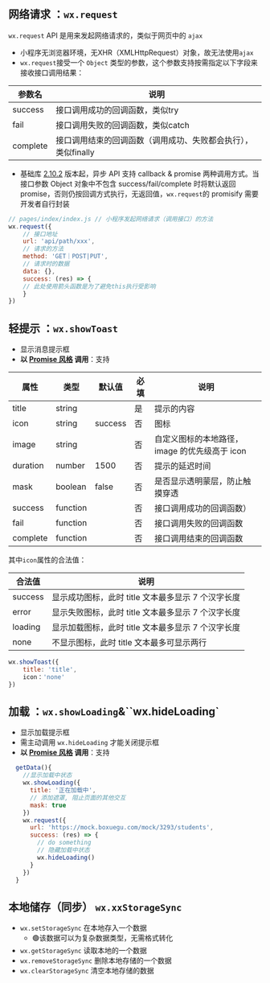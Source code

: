 ## 网络请求 ：`wx.request`

`wx.request` API 是用来发起网络请求的，类似于网页中的 `ajax`
- 小程序无浏览器环境，无XHR（XMLHttpRequest）对象，故无法使用`ajax`
- `wx.request`接受一个 `Object` 类型的参数，这个参数支持按需指定以下字段来接收接口调用结果：

| 参数名   | 说明                                                          |
| -------- | ------------------------------------------------------------- |
| success  | 接口调用成功的回调函数，类似try                               |
| fail     | 接口调用失败的回调函数，类似catch                             |
| complete | 接口调用结束的回调函数（调用成功、失败都会执行），类似finally |

- 基础库 [2.10.2](https://developers.weixin.qq.com/miniprogram/dev/framework/compatibility.html) 版本起，异步 API 支持 callback & promise 两种调用方式。当接口参数 Object 对象中不包含 success/fail/complete 时将默认返回 promise，否则仍按回调方式执行，无返回值，`wx.request`的 promisify 需要开发者自行封装

```js
// pages/index/index.js // 小程序发起网络请求（调用接口）的方法 
wx.request({ 
	// 接口地址 
	url: 'api/path/xxx', 
	// 请求的方法 
	method: 'GET｜POST|PUT', 
	// 请求时的数据 
	data: {}, 
	success: (res) => {
	// 此处使用箭头函数是为了避免this执行受影响
	}
})
```

## 轻提示 ：`wx.showToast`

- 显示消息提示框
- **以 [Promise 风格](https://developers.weixin.qq.com/miniprogram/dev/framework/app-service/api.html#%E5%BC%82%E6%AD%A5-API-%E8%BF%94%E5%9B%9E-Promise) 调用**：支持

|属性|类型|默认值|必填|说明|
|---|---|---|---|---|
|title|string||是|提示的内容|
|icon|string|success|否|图标|
|image|string||否|自定义图标的本地路径，image 的优先级高于 icon|
|duration|number|1500|否|提示的延迟时间|
|mask|boolean|false|否|是否显示透明蒙层，防止触摸穿透|
|success|function||否|接口调用成功的回调函数）|
|fail|function||否|接口调用失败的回调函数|
|complete|function||否|接口调用结束的回调函数|

其中`icon`属性的合法值：

| 合法值  | 说明                                                          |
| ------- | ------------------------------------------------------------- |
| success | 显示成功图标，此时 title 文本最多显示 7 个汉字长度 |
| error   | 显示失败图标，此时 title 文本最多显示 7 个汉字长度 |
| loading | 显示加载图标，此时 title 文本最多显示 7 个汉字长度 |
| none    | 不显示图标，此时 title 文本最多可显示两行|


```js
wx.showToast({ 
	title: 'title', 
	icon：'none'
})
```

## 加载 ：`wx.showLoading`&``wx.hideLoading`

- 显示加载提示框
- 需主动调用 `wx.hideLoading` 才能关闭提示框
- **以 [Promise 风格](https://developers.weixin.qq.com/miniprogram/dev/framework/app-service/api.html#%E5%BC%82%E6%AD%A5-API-%E8%BF%94%E5%9B%9E-Promise) 调用**：支持

```js
  getData(){
    //显示加载中状态
    wx.showLoading({
      title: '正在加载中',
      // 添加遮罩, 阻止页面的其他交互
      mask: true
    })
    wx.request({
      url: 'https://mock.boxuegu.com/mock/3293/students',
      success: (res) => {
        // do something
        // 隐藏加载中状态
        wx.hideLoading()
      }
    })
  }
```

## 本地储存（同步） `wx.xxStorageSync`

- `wx.setStorageSync` 在本地存入一个数据
	- 🟢该数据可以为复杂数据类型，无需格式转化
- `wx.getStorageSync` 读取本地的一个数据
- `wx.removeStorageSync` 删除本地存储的一个数据
- `wx.clearStorageSync` 清空本地存储的数据
